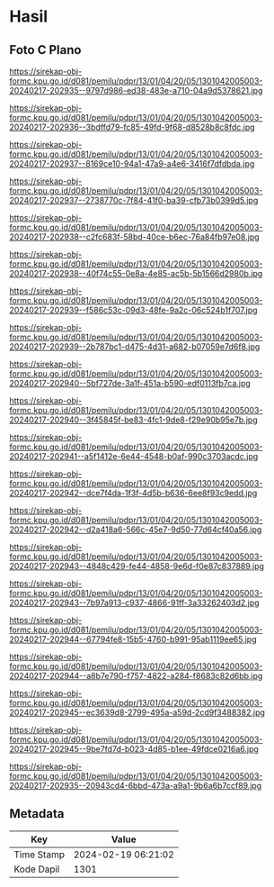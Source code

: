 # Hasil

## Foto C Plano

https://sirekap-obj-formc.kpu.go.id/d081/pemilu/pdpr/13/01/04/20/05/1301042005003-20240217-202935--9797d986-ed38-483e-a710-04a9d5378621.jpg

https://sirekap-obj-formc.kpu.go.id/d081/pemilu/pdpr/13/01/04/20/05/1301042005003-20240217-202936--3bdffd79-fc85-49fd-9f68-d8528b8c8fdc.jpg

https://sirekap-obj-formc.kpu.go.id/d081/pemilu/pdpr/13/01/04/20/05/1301042005003-20240217-202937--8169ce10-94a1-47a9-a4e6-3416f7dfdbda.jpg

https://sirekap-obj-formc.kpu.go.id/d081/pemilu/pdpr/13/01/04/20/05/1301042005003-20240217-202937--2738770c-7f84-41f0-ba39-cfb73b0399d5.jpg

https://sirekap-obj-formc.kpu.go.id/d081/pemilu/pdpr/13/01/04/20/05/1301042005003-20240217-202938--c2fc683f-58bd-40ce-b6ec-76a84fb97e08.jpg

https://sirekap-obj-formc.kpu.go.id/d081/pemilu/pdpr/13/01/04/20/05/1301042005003-20240217-202938--40f74c55-0e8a-4e85-ac5b-5b1566d2980b.jpg

https://sirekap-obj-formc.kpu.go.id/d081/pemilu/pdpr/13/01/04/20/05/1301042005003-20240217-202939--f586c53c-09d3-48fe-9a2c-06c524b1f707.jpg

https://sirekap-obj-formc.kpu.go.id/d081/pemilu/pdpr/13/01/04/20/05/1301042005003-20240217-202939--2b787bc1-d475-4d31-a682-b07059e7d6f8.jpg

https://sirekap-obj-formc.kpu.go.id/d081/pemilu/pdpr/13/01/04/20/05/1301042005003-20240217-202940--5bf727de-3a1f-451a-b590-edf0113fb7ca.jpg

https://sirekap-obj-formc.kpu.go.id/d081/pemilu/pdpr/13/01/04/20/05/1301042005003-20240217-202940--3f45845f-be83-4fc1-9de8-f29e90b95e7b.jpg

https://sirekap-obj-formc.kpu.go.id/d081/pemilu/pdpr/13/01/04/20/05/1301042005003-20240217-202941--a5f1412e-6e44-4548-b0af-990c3703acdc.jpg

https://sirekap-obj-formc.kpu.go.id/d081/pemilu/pdpr/13/01/04/20/05/1301042005003-20240217-202942--dce7f4da-1f3f-4d5b-b636-6ee8f93c9edd.jpg

https://sirekap-obj-formc.kpu.go.id/d081/pemilu/pdpr/13/01/04/20/05/1301042005003-20240217-202942--d2a418a6-566c-45e7-9d50-77d64cf40a56.jpg

https://sirekap-obj-formc.kpu.go.id/d081/pemilu/pdpr/13/01/04/20/05/1301042005003-20240217-202943--4848c429-fe44-4858-9e6d-f0e87c837889.jpg

https://sirekap-obj-formc.kpu.go.id/d081/pemilu/pdpr/13/01/04/20/05/1301042005003-20240217-202943--7b97a913-c937-4866-91ff-3a33262403d2.jpg

https://sirekap-obj-formc.kpu.go.id/d081/pemilu/pdpr/13/01/04/20/05/1301042005003-20240217-202944--67794fe8-15b5-4760-b991-95ab1119ee65.jpg

https://sirekap-obj-formc.kpu.go.id/d081/pemilu/pdpr/13/01/04/20/05/1301042005003-20240217-202944--a8b7e790-f757-4822-a284-f8683c82d6bb.jpg

https://sirekap-obj-formc.kpu.go.id/d081/pemilu/pdpr/13/01/04/20/05/1301042005003-20240217-202945--ec3639d8-2799-495a-a59d-2cd9f3488382.jpg

https://sirekap-obj-formc.kpu.go.id/d081/pemilu/pdpr/13/01/04/20/05/1301042005003-20240217-202945--9be7fd7d-b023-4d85-b1ee-49fdce0216a6.jpg

https://sirekap-obj-formc.kpu.go.id/d081/pemilu/pdpr/13/01/04/20/05/1301042005003-20240217-202935--20943cd4-6bbd-473a-a9a1-9b6a6b7ccf89.jpg


## Metadata

| Key        | Value               |
| ---------- | ------------------- |
| Time Stamp | 2024-02-19 06:21:02 |
| Kode Dapil | 1301                |



